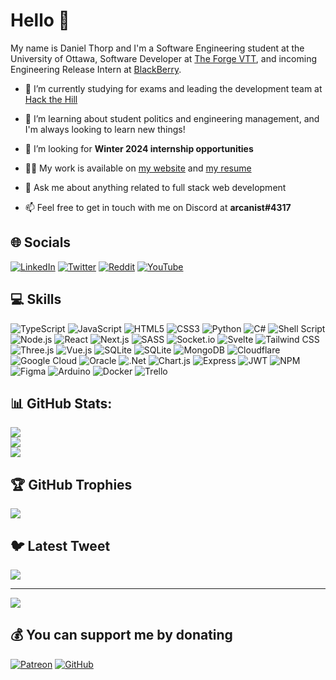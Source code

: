 # Hello 👋

My name is Daniel Thorp and I'm a Software Engineering student at the University of Ottawa, Software Developer at [The Forge VTT](https://forge-vtt.com), and incoming Engineering Release Intern at [BlackBerry](https://blackberry.com).

- 🔭 I’m currently studying for exams and leading the development team at [Hack the Hill](https://hackthehill.com)

- 🌱 I’m learning about student politics and engineering management, and I'm always looking to learn new things!

- 🤝 I’m looking for **Winter 2024 internship opportunities**

- 👨‍💻 My work is available on [my website](https://arcanist.me) and [my resume](https://arcanist.me/resume)

- 💬 Ask me about anything related to full stack web development

- 📫 Feel free to get in touch with me on Discord at **arcanist#4317**

## 🌐 Socials
[![LinkedIn](https://img.shields.io/badge/LinkedIn-%230077B5.svg?logo=linkedin&logoColor=white)](https://linkedin.com/in/arcanistzed) [![Twitter](https://img.shields.io/badge/Twitter-%231DA1F2.svg?logo=Twitter&logoColor=white)](https://twitter.com/arcanistzed)  [![Reddit](https://img.shields.io/badge/Reddit-%23FF4500.svg?logo=Reddit&logoColor=white)](https://reddit.com/user/arcanistzed) [![YouTube](https://img.shields.io/badge/YouTube-%23FF0000.svg?logo=YouTube&logoColor=white)](https://youtube.com/@arcanistzed)

## 💻 Skills


![TypeScript](https://img.shields.io/badge/TypeScript-%23007ACC.svg?style=flat-square&logo=typescript&logoColor=white) ![JavaScript](https://img.shields.io/badge/JavaScript-%23323330.svg?style=flat-square&logo=javascript&logoColor=%23F7DF1E) ![HTML5](https://img.shields.io/badge/HTML5-%23E34F26.svg?style=flat-square&logo=html5&logoColor=white) ![CSS3](https://img.shields.io/badge/CSS3-%231572B6.svg?style=flat-square&logo=css3&logoColor=white) ![Python](https://img.shields.io/badge/Python-3670A0?style=flat-square&logo=python&logoColor=ffdd54) ![C#](https://img.shields.io/badge/C%23-%23239120.svg?style=flat-square&logo=c-sharp&logoColor=white) ![Shell Script](https://img.shields.io/badge/Shell-%233E474A.svg?style=flat-square&logo=gnu-bash&logoColor=white) ![Node.js](https://img.shields.io/badge/Node.js-6DA55F?style=flat-square&logo=node.js&logoColor=white) ![React](https://img.shields.io/badge/React-%2320232a.svg?style=flat-square&logo=react&logoColor=%2361DAFB) ![Next.js](https://img.shields.io/badge/Next-black?style=flat-square&logo=next.js&logoColor=white) ![SASS](https://img.shields.io/badge/SASS-hotpink.svg?style=flat-square&logo=SASS&logoColor=white) ![Socket.io](https://img.shields.io/badge/Socket.io-black?style=flat-square&logo=socket.io&badgeColor=010101) ![Svelte](https://img.shields.io/badge/Svelte-%23f1413d.svg?style=flat-square&logo=svelte&logoColor=white) ![Tailwind CSS](https://img.shields.io/badge/Tailwind-%2338B2AC.svg?style=flat-square&logo=tailwind-css&logoColor=white) ![Three.js](https://img.shields.io/badge/Three.js-black?style=flat-square&logo=three.js&logoColor=white) ![Vue.js](https://img.shields.io/badge/Vue-%2335495e.svg?style=flat-square&logo=vuedotjs&logoColor=%234FC08D) ![SQLite](https://img.shields.io/badge/MySQL-4479A1.svg?style=flat-square&logo=mysql&logoColor=white) ![SQLite](https://img.shields.io/badge/SQLite-%2307405e.svg?style=flat-square&logo=sqlite&logoColor=white) ![MongoDB](https://img.shields.io/badge/MongoDB-%234ea94b.svg?style=flat-square&logo=mongodb&logoColor=white) ![Cloudflare](https://img.shields.io/badge/Cloudflare-F38020?style=flat-square&logo=Cloudflare&logoColor=white) ![Google Cloud](https://img.shields.io/badge/Google%20Cloud-%234285F4.svg?style=flat-square&logo=google-cloud&logoColor=white) ![Oracle](https://img.shields.io/badge/Oracle-F80000?style=flat-square&logo=oracle&logoColor=white) ![.Net](https://img.shields.io/badge/.NET-5C2D91?style=flat-square&logo=.net&logoColor=white) ![Chart.js](https://img.shields.io/badge/Chart.js-F5788D.svg?style=flat-square&logo=chart.js&logoColor=white) ![Express](https://img.shields.io/badge/Express-%23404d59.svg?style=flat-square&logo=express&logoColor=%2361DAFB) ![JWT](https://img.shields.io/badge/JWT-black?style=flat-square&logo=JSON%20web%20tokens) ![NPM](https://img.shields.io/badge/NPM-%23000000.svg?style=flat-square&logo=npm&logoColor=white) ![Figma](https://img.shields.io/badge/Figma-%23F24E1E.svg?style=flat-square&logo=figma&logoColor=white) ![Arduino](https://img.shields.io/badge/-Arduino-00979D?style=flat-square&logo=Arduino&logoColor=white) ![Docker](https://img.shields.io/badge/Docker-%230db7ed.svg?style=flat-square&logo=docker&logoColor=white) ![Trello](https://img.shields.io/badge/Trello-%23026AA7.svg?style=flat-square&logo=Trello&logoColor=white)

## 📊 GitHub Stats:
![](https://github-readme-stats.vercel.app/api?username=arcanistzed&theme=dark&hide_border=false&include_all_commits=true&count_private=true)<br/>
![](https://github-readme-streak-stats.herokuapp.com/?user=arcanistzed&theme=dark&hide_border=false)<br/>
![](https://github-readme-stats.vercel.app/api/top-langs/?username=arcanistzed&theme=dark&hide_border=false&include_all_commits=true&count_private=true&layout=compact)

## 🏆 GitHub Trophies
![](https://github-profile-trophy.vercel.app/?username=arcanistzed&theme=onedark&no-frame=true&no-bg=true&margin-w=4)

## 🐦 Latest Tweet
[![](https://gtce.itsvg.in/api?username=arcanistzed)](https://gtce.itsvg.in)

---
[![](https://visitcount.itsvg.in/api?id=arcanistzed&icon=1&color=6)](https://visitcount.itsvg.in)

## 💰 You can support me by donating
[![Patreon](https://img.shields.io/badge/Patreon-F96854?style=flat-quare&logo=patreon&logoColor=white)](https://patreon.com/arcanistzed) 
[![GitHub](https://img.shields.io/badge/GitHub-333333?style=flat-quare&logo=github&logoColor=white)](https://github.com/sponsors/arcanistzed)
